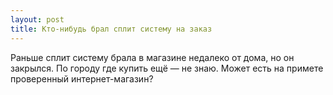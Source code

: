 ```yaml
---
layout: post 
title: Кто-нибудь брал сплит систему на заказ 
--- 
```

Раньше сплит систему брала в магазине недалеко от дома, но он закрылся. По городу где купить ещё — не знаю. Может есть на примете проверенный интернет-магазин?